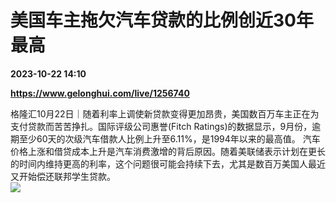 # 美国车主拖欠汽车贷款的比例创近30年最高

**2023-10-22 14:10**

**https://www.gelonghui.com/live/1256740**

格隆汇10月22日｜随着利率上调使新贷款变得更加昂贵，美国数百万车主正在为支付贷款而苦苦挣扎。国际评级公司惠誉(Fitch Ratings)的数据显示，9月份，逾期至少60天的次级汽车借款人比例上升至6.11%，是1994年以来的最高值。 汽车价格上涨和借贷成本上升是汽车消费激增的背后原因。随着美联储表示计划在更长的时间内维持更高的利率，这个问题很可能会持续下去，尤其是数百万美国人最近又开始偿还联邦学生贷款。  
![](https://img5.gelonghui.com/live/707ad-a5b4ffcd-81fc-4702-b8ff-f750fe5254f0.jpg)